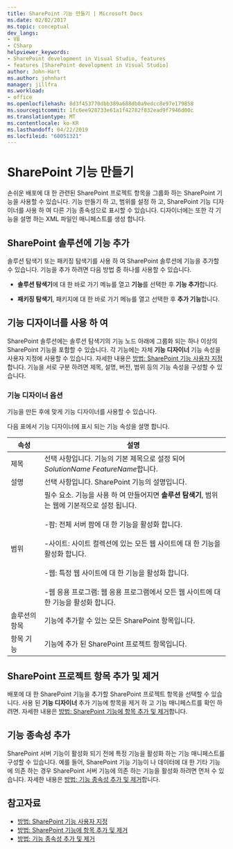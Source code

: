 ```yaml
---
title: SharePoint 기능 만들기 | Microsoft Docs
ms.date: 02/02/2017
ms.topic: conceptual
dev_langs:
- VB
- CSharp
helpviewer_keywords:
- SharePoint development in Visual Studio, features
- features [SharePoint development in Visual Studio]
author: John-Hart
ms.author: johnhart
manager: jillfra
ms.workload:
- office
ms.openlocfilehash: 8d3f453770dbb389a688db0a9edcc8e97e179858
ms.sourcegitcommit: 1fc6ee928733e61a1f42782f832ead9f7946d00c
ms.translationtype: MT
ms.contentlocale: ko-KR
ms.lasthandoff: 04/22/2019
ms.locfileid: "60051321"
---
```

# <a name="create-sharepoint-features"></a>SharePoint 기능 만들기
  손쉬운 배포에 대 한 관련된 SharePoint 프로젝트 항목을 그룹화 하는 SharePoint 기능을 사용할 수 있습니다. 기능 만들기 하 고, 범위를 설정 하 고, SharePoint 기능 디자이너를 사용 하 여 다른 기능 종속성으로 표시할 수 있습니다. 디자이너에는 또한 각 기능을 설명 하는 XML 파일인 매니페스트를 생성 합니다.

## <a name="add-features-to-the-sharepoint-solution"></a>SharePoint 솔루션에 기능 추가
 솔루션 탐색기 또는 패키징 탐색기를 사용 하 여 SharePoint 솔루션에 기능을 추가할 수 있습니다. 기능을 추가 하려면 다음 방법 중 하나를 사용할 수 있습니다.

- **솔루션 탐색기**에 대 한 바로 가기 메뉴를 열고 **기능**를 선택한 후 **기능 추가**합니다.

- **패키징 탐색기**, 패키지에 대 한 바로 가기 메뉴를 열고 선택한 후 **추가 기능**합니다.

## <a name="using-the-feature-designer"></a>기능 디자이너를 사용 하 여
 SharePoint 솔루션에는 솔루션 탐색기의 기능 노드 아래에 그룹화 되는 하나 이상의 SharePoint 기능을 포함할 수 있습니다. 각 기능에는 자체 **기능 디자이너** 기능 속성을 사용자 지정에 사용할 수 있습니다. 자세한 내용은 [방법: SharePoint 기능 사용자 지정](../sharepoint/how-to-customize-a-sharepoint-feature.md)합니다. 기능을 서로 구분 하려면 제목, 설명, 버전, 범위 등의 기능 속성을 구성할 수 있습니다.

### <a name="feature-designer-options"></a>기능 디자이너 옵션
 기능을 만든 후에 맞게 기능 디자이너를 사용할 수 있습니다.

 다음 표에서 기능 디자이너에 표시 되는 기능 속성을 설명 합니다.

|속성|설명|
|--------------|-----------------|
|제목|선택 사항입니다. 기능의 기본 제목으로 설정 되어 *SolutionName* *FeatureName*합니다.|
|설명|선택 사항입니다. SharePoint 기능의 설명입니다.|
|범위|필수 요소. 기능을 사용 하 여 만들어지면 **솔루션 탐색기**, 범위는 웹에 기본적으로 설정 됩니다.<br /><br /> -팜: 전체 서버 팜에 대 한 기능을 활성화 합니다.<br /><br /> -사이트: 사이트 컬렉션에 있는 모든 웹 사이트에 대 한 기능을 활성화 합니다.<br /><br /> -웹: 특정 웹 사이트에 대 한 기능을 활성화 합니다.<br /><br /> -웹 응용 프로그램: 웹 응용 프로그램에서 모든 웹 사이트에 대 한 기능을 활성화 합니다.|
|솔루션의 항목|기능에 추가할 수 있는 모든 SharePoint 항목입니다.|
|항목 기능|기능에 추가 된 SharePoint 프로젝트 항목입니다.|

## <a name="add-and-remove-sharepoint-project-items"></a>SharePoint 프로젝트 항목 추가 및 제거
 배포에 대 한 SharePoint 기능을 추가할 SharePoint 프로젝트 항목을 선택할 수 있습니다. 사용 된 **기능 디자이너** 추가 기능에 항목을 제거 하 고 기능 매니페스트를 확인 하려면. 자세한 내용은 [방법: SharePoint 기능에 항목 추가 및 제거](../sharepoint/how-to-add-and-remove-items-to-sharepoint-features.md)합니다.

## <a name="add-feature-dependencies"></a>기능 종속성 추가
 SharePoint 서버 기능이 활성화 되기 전에 특정 기능을 활성화 하는 기능 매니페스트를 구성할 수 있습니다. 예를 들어, SharePoint 기능 기능이 나 데이터에 대 한 기타 기능에 의존 하는 경우 SharePoint 서버 기능에 의존 하는 기능을 활성화 하려면 먼저 수 있습니다. 자세한 내용은 [방법: 기능 종속성 추가 및 제거](../sharepoint/how-to-add-and-remove-feature-dependencies.md)합니다.

## <a name="see-also"></a>참고자료
- [방법: SharePoint 기능 사용자 지정](../sharepoint/how-to-customize-a-sharepoint-feature.md)
- [방법: SharePoint 기능에 항목 추가 및 제거](../sharepoint/how-to-add-and-remove-items-to-sharepoint-features.md)
- [방법: 기능 종속성 추가 및 제거](../sharepoint/how-to-add-and-remove-feature-dependencies.md)
